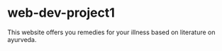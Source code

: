 # web-dev-project1
This website offers you remedies for your illness based on literature on ayurveda.
